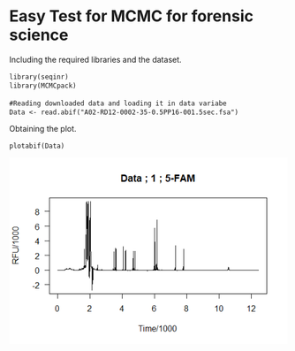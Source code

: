 # Easy Test for MCMC for forensic science

Including the required libraries and the dataset.
```
library(seqinr)
library(MCMCpack)

#Reading downloaded data and loading it in data variabe
Data <- read.abif("A02-RD12-0002-35-0.5PP16-001.5sec.fsa")
```
Obtaining the plot.
```
plotabif(Data)
```

![plot_easy](https://github.com/dA505819/MCMC_for_forensic_science/blob/master/images/easytest.png)
